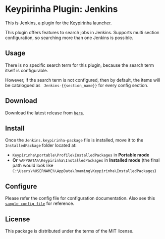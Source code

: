 # Keypirinha Plugin: Jenkins

This is Jenkins, a plugin for the
[Keypirinha](http://keypirinha.com) launcher.

This plugin offers features to search jobs in Jenkins. Supports multi section configuration, so searching more than one
Jenkins is possible.

## Usage

There is no specific search term for this plugin, because the search term itself is configurable.

However, if the search term is not configured, then by default, the items will be catalogued as `
Jenkins-{{section_name}}` for every config section.

## Download

Download the latest release from [`here`](https://github.com/mrraj470/keypirinha-jenkins/releases).

## Install

Once the `Jenkins.keypirinha-package` file is installed, move it to the `InstalledPackage` folder located at:

* `Keypirinha\portable\Profile\InstalledPackages` in **Portable mode**
* **Or** `%APPDATA%\Keypirinha\InstalledPackages` in **Installed mode** (the final path would look like
  `C:\Users\%USERNAME%\AppData\Roaming\Keypirinha\InstalledPackages`)

## Configure

Please refer the config file for configuration documentation. Also see
this [`sample config file`](https://github.com/mrraj470/Keypirinha-Jenkins/blob/master/sample_config_file.ini) for
reference.

## License

This package is distributed under the terms of the MIT license.

